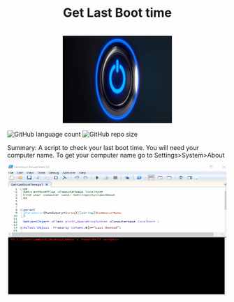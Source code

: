 <div align="center">
<h1>Get Last Boot time</h1><br>
<img src="https://github.com/Makellum/Get-Last-boot-time/blob/main/power-button-featured.jpg" width="250" height="200"><br>
  </div>
  <p float="left">
<img alt="GitHub language count" src="https://img.shields.io/github/languages/count/Makellum/Hackathon">
<img alt="GitHub repo size" src="https://img.shields.io/github/repo-size/Makellum/Hackathon">
  </p>

Summary: A script to check your last boot time. You will need your computer name. To get your computer name go to Settings>System>About<br>
<div align="center">
<img src="https://github.com/Makellum/Get-Last-boot-time/blob/main/Get-LastBootTime.gif" width="500" height="300"><br>
 </div>